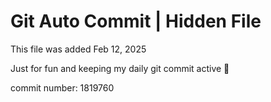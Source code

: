 # Git Auto Commit | Hidden File

This file was added Feb 12, 2025

Just for fun and keeping my daily git commit active 🤪

commit number: 1819760
